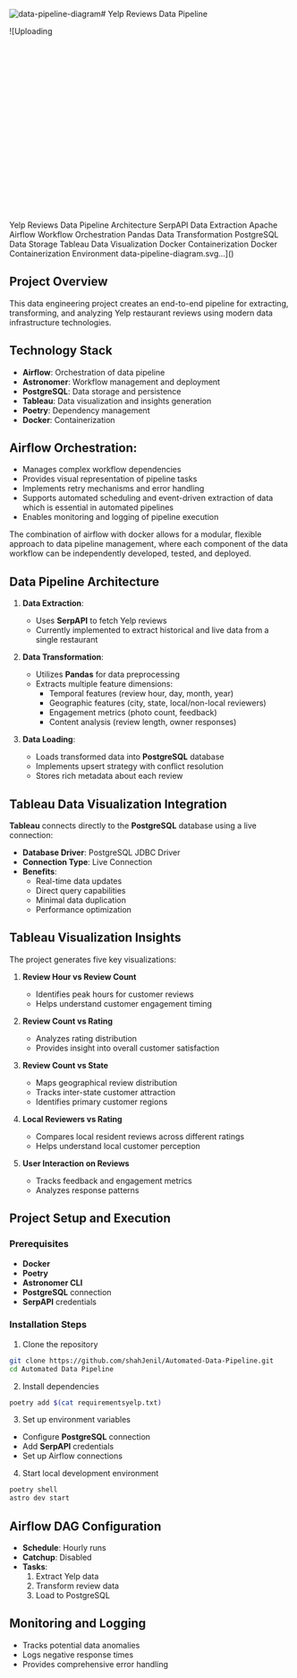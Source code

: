 ![data-pipeline-diagram](https://github.com/user-attachments/assets/41fbb7ea-771b-4aef-b5f8-5901ca7ec112)# Yelp Reviews Data Pipeline

![Uploading<svg xmlns="http://www.w3.org/2000/svg" viewBox="0 0 800 500">
  <!-- Background -->
  <rect width="100%" height="100%" fill="#f0f0f0"/>
  
  <!-- Title -->
  <text x="400" y="40" text-anchor="middle" font-size="20" font-weight="bold" fill="#333">
    Yelp Reviews Data Pipeline Architecture
  </text>
  
  <!-- Components -->
  <!-- SerpAPI -->
  <rect x="50" y="100" width="150" height="80" fill="#4CAF50" rx="10" ry="10"/>
  <text x="125" y="140" text-anchor="middle" fill="white" font-weight="bold">SerpAPI</text>
  <text x="125" y="160" text-anchor="middle" fill="white" font-size="10">Data Extraction</text>
  
  <!-- Airflow -->
  <rect x="300" y="100" width="200" height="80" fill="#2196F3" rx="10" ry="10"/>
  <text x="400" y="140" text-anchor="middle" fill="white" font-weight="bold">Apache Airflow</text>
  <text x="400" y="160" text-anchor="middle" fill="white" font-size="10">Workflow Orchestration</text>
  
  <!-- Pandas -->
  <rect x="300" y="250" width="200" height="80" fill="#FF9800" rx="10" ry="10"/>
  <text x="400" y="290" text-anchor="middle" fill="white" font-weight="bold">Pandas</text>
  <text x="400" y="310" text-anchor="middle" fill="white" font-size="10">Data Transformation</text>
  
  <!-- PostgreSQL -->
  <rect x="600" y="250" width="150" height="80" fill="#9C27B0" rx="10" ry="10"/>
  <text x="675" y="290" text-anchor="middle" fill="white" font-weight="bold">PostgreSQL</text>
  <text x="675" y="310" text-anchor="middle" fill="white" font-size="10">Data Storage</text>
  
  <!-- Tableau -->
  <rect x="600" y="400" width="150" height="80" fill="#673AB7" rx="10" ry="10"/>
  <text x="675" y="440" text-anchor="middle" fill="white" font-weight="bold">Tableau</text>
  <text x="675" y="460" text-anchor="middle" fill="white" font-size="10">Data Visualization</text>
  
  <!-- Docker -->
  <rect x="50" y="250" width="150" height="80" fill="#795548" rx="10" ry="10"/>
  <text x="125" y="290" text-anchor="middle" fill="white" font-weight="bold">Docker</text>
  <text x="125" y="310" text-anchor="middle" fill="white" font-size="10">Containerization</text>
  
  <!-- Arrows -->
  <!-- SerpAPI to Airflow -->
  <line x1="200" y1="140" x2="300" y2="140" stroke="#333" stroke-width="2" marker-end="url(#arrowhead)"/>
  
  <!-- Airflow to Pandas -->
  <line x1="400" y1="180" x2="400" y2="250" stroke="#333" stroke-width="2" marker-end="url(#arrowhead)"/>
  
  <!-- Pandas to PostgreSQL -->
  <line x1="500" y1="290" x2="600" y2="290" stroke="#333" stroke-width="2" marker-end="url(#arrowhead)"/>
  
  <!-- PostgreSQL to Tableau -->
  <line x1="675" y1="330" x2="675" y2="400" stroke="#333" stroke-width="2" marker-end="url(#arrowhead)"/>
  
  <!-- Docker surrounding other components -->
  <rect x="30" y="80" width="740" height="420" fill="none" stroke="#795548" stroke-dasharray="5,5" rx="15" ry="15"/>
  <text x="400" y="480" text-anchor="middle" fill="#795548" font-size="12">Docker Containerization Environment</text>
  
  <!-- Arrowhead marker definition -->
  <defs>
    <marker id="arrowhead" markerWidth="10" markerHeight="7" refX="9" refY="3.5" orient="auto">
      <polygon points="0 0, 10 3.5, 0 7" fill="#333"/>
    </marker>
  </defs>
</svg>
 data-pipeline-diagram.svg…]()


## Project Overview
This data engineering project creates an end-to-end pipeline for extracting, transforming, and analyzing Yelp restaurant reviews using modern data infrastructure technologies.

## Technology Stack
- **Airflow**: Orchestration of data pipeline
- **Astronomer**: Workflow management and deployment
- **PostgreSQL**: Data storage and persistence
- **Tableau**: Data visualization and insights generation
- **Poetry**: Dependency management
- **Docker**: Containerization

## Airflow Orchestration:
  - Manages complex workflow dependencies
  - Provides visual representation of pipeline tasks
  - Implements retry mechanisms and error handling
  - Supports automated scheduling and event-driven extraction of data which is essential in automated pipelines
  - Enables monitoring and logging of pipeline execution

The combination of airflow with docker allows for a modular, flexible approach to data pipeline management, where each component of the data workflow can be independently developed, tested, and deployed.

## Data Pipeline Architecture
1. **Data Extraction**: 
   - Uses **SerpAPI** to fetch Yelp reviews
   - Currently implemented to extract historical and live data from a single restaurant

2. **Data Transformation**:
   - Utilizes **Pandas** for data preprocessing
   - Extracts multiple feature dimensions:
     - Temporal features (review hour, day, month, year)
     - Geographic features (city, state, local/non-local reviewers)
     - Engagement metrics (photo count, feedback)
     - Content analysis (review length, owner responses)

3. **Data Loading**:
   - Loads transformed data into **PostgreSQL** database
   - Implements upsert strategy with conflict resolution
   - Stores rich metadata about each review

## Tableau Data Visualization Integration
**Tableau** connects directly to the **PostgreSQL** database using a live connection:

- **Database Driver**: PostgreSQL JDBC Driver
- **Connection Type**: Live Connection
- **Benefits**:
  - Real-time data updates
  - Direct query capabilities
  - Minimal data duplication
  - Performance optimization

## Tableau Visualization Insights
The project generates five key visualizations:

1. **Review Hour vs Review Count**
   - Identifies peak hours for customer reviews
   - Helps understand customer engagement timing

2. **Review Count vs Rating**
   - Analyzes rating distribution
   - Provides insight into overall customer satisfaction

3. **Review Count vs State**
   - Maps geographical review distribution
   - Tracks inter-state customer attraction
   - Identifies primary customer regions

4. **Local Reviewers vs Rating**
   - Compares local resident reviews across different ratings
   - Helps understand local customer perception

5. **User Interaction on Reviews**
   - Tracks feedback and engagement metrics
   - Analyzes response patterns

## Project Setup and Execution

### Prerequisites
- **Docker**
- **Poetry**
- **Astronomer CLI**
- **PostgreSQL** connection
- **SerpAPI** credentials

### Installation Steps
1. Clone the repository
```bash
git clone https://github.com/shahJenil/Automated-Data-Pipeline.git
cd Automated Data Pipeline
```

2. Install dependencies
```bash
poetry add $(cat requirementsyelp.txt)
```

3. Set up environment variables
- Configure **PostgreSQL** connection
- Add **SerpAPI** credentials
- Set up Airflow connections

4. Start local development environment
```bash
poetry shell
astro dev start
```

## Airflow DAG Configuration
- **Schedule**: Hourly runs
- **Catchup**: Disabled
- **Tasks**: 
  1. Extract Yelp data
  2. Transform review data
  3. Load to PostgreSQL

## Monitoring and Logging
- Tracks potential data anomalies
- Logs negative response times
- Provides comprehensive error handling
